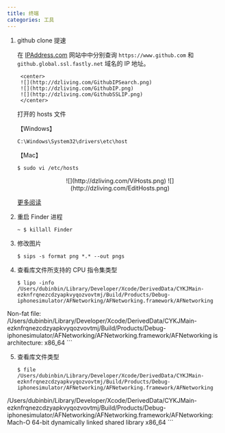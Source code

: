 ```yaml
---
title: 终端
categories: 工具
---
```


1. github clone 提速
	
	在 [IPAddress.com](https://www.ipaddress.com/) 网站中中分别查询 ``https://www.github.com`` 和 ``github.global.ssl.fastly.net`` 域名的 IP 地址。
	
		<center>
		![](http://dzliving.com/GithubIPSearch.png)
		![](http://dzliving.com/GithubIP.png)
		![](http://dzliving.com/GithubSSLIP.png)
		</center>
	
	打开的 hosts 文件
	
	【Windows】
	
	```
	C:\Windows\System32\drivers\etc\host
	```
	
	【Mac】
	
	```
	$ sudo vi /etc/hosts
	```
	
	<center>
	![](http://dzliving.com/ViHosts.png)
	![](http://dzliving.com/EditHosts.png)
	</center>
	
	[更多阅读](https://www.jianshu.com/p/8577c9401fe1)

2. 重启 Finder 进程

	```
	~ $ killall Finder
	```

3. 修改图片

	```
	$ sips -s format png *.* --out pngs
	```

4. 查看库文件所支持的 CPU 指令集类型

	```
	$ lipo -info /Users/dubinbin/Library/Developer/Xcode/DerivedData/CYKJMain-ezknfrqnezcdzyapkvyqozvovtmj/Build/Products/Debug-iphonesimulator/AFNetworking/AFNetworking.framework/AFNetworking 
Non-fat file: /Users/dubinbin/Library/Developer/Xcode/DerivedData/CYKJMain-ezknfrqnezcdzyapkvyqozvovtmj/Build/Products/Debug-iphonesimulator/AFNetworking/AFNetworking.framework/AFNetworking is architecture: x86_64
	```
	
5. 查看库文件类型

	```
	$ file /Users/dubinbin/Library/Developer/Xcode/DerivedData/CYKJMain-ezknfrqnezcdzyapkvyqozvovtmj/Build/Products/Debug-iphonesimulator/AFNetworking/AFNetworking.framework/AFNetworking
/Users/dubinbin/Library/Developer/Xcode/DerivedData/CYKJMain-ezknfrqnezcdzyapkvyqozvovtmj/Build/Products/Debug-iphonesimulator/AFNetworking/AFNetworking.framework/AFNetworking: Mach-O 64-bit dynamically linked shared library x86_64
	```